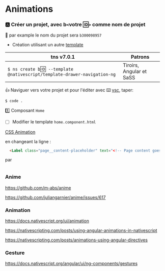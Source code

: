 # Animations


### :a: Créer un projet, avec b`<`votre :id:`>` comme nom de projet

:pushpin: par example le nom du projet sera `b300098957` 

* Création utilisant un autre [template](https://github.com/NativeScript/nativescript-app-templates)

|  tns v7.0.1                                                                  |  Patrons                          |
|------------------------------------------------------------------------------|-----------------------------------|
| `$ ns create b`:id:` --template @nativescript/template-drawer-navigation-ng` |  Tiroirs, Angular et SaSS         |

:+1: Naviguer vers votre projet et pour l'éditer avec :keyboard: [vsc](https://github.com/CollegeBoreal/Tutoriels/blob/master/W.Web/T.NativeScript/IDE.md), taper:

```
$ code .
```

:one: Composant `Home`

- [ ] Modifier le template `home.component.html`

[CSS Animation](https://docs.nativescript.org/ui/animation-css.html)

en changeant la ligne :

```html
  <Label class="page__content-placeholder" text="<!-- Page content goes here -->"></Label>
```

par 

```html
```


### Anime
https://github.com/m-abs/anime

https://github.com/juliangarnier/anime/issues/617

### Animation

https://docs.nativescript.org/ui/animation

https://nativescripting.com/posts/using-angular-animations-in-nativescript

https://nativescripting.com/posts/animations-using-angular-directives


### Gesture

https://docs.nativescript.org/angular/ui/ng-components/gestures

